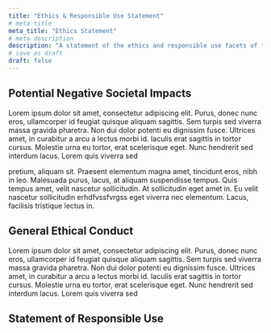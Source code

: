 ```yaml
---
title: "Ethics & Responsible Use Statement"
# meta title
meta_title: "Ethics Statement"
# meta description
description: "A statement of the ethics and responsible use facets of this project."
# save as draft
draft: false
---
```


<!-- Please prepare a Statement of Potential Negative Societal Impacts based on the framing from CVPR. We expect that Section 3 won’t apply to everyone, but if it does, please address that as well. (https://cvpr2022.thecvf.com/ethics-guidelines)

Please prepare a statement of principles of responsible use of the technique or system you create. What sorts of contexts or applications would license your work to be used within? What guidelines or restrictions would you place on its use in these situations? -->

## Potential Negative Societal Impacts

Lorem ipsum dolor sit amet, consectetur adipiscing elit. Purus, donec nunc eros, ullamcorper id feugiat quisque aliquam sagittis. Sem turpis sed viverra massa gravida pharetra. Non dui dolor potenti eu dignissim fusce. Ultrices amet, in curabitur a arcu a lectus morbi id. Iaculis erat sagittis in tortor cursus. Molestie urna eu tortor, erat scelerisque eget. Nunc hendrerit sed interdum lacus. Lorem quis viverra sed

pretium, aliquam sit. Praesent elementum magna amet, tincidunt eros, nibh in leo. Malesuada purus, lacus, at aliquam suspendisse tempus. Quis tempus amet, velit nascetur sollicitudin. At sollicitudin eget amet in. Eu velit nascetur sollicitudin erhdfvssfvrgss eget viverra nec elementum. Lacus, facilisis tristique lectus in.

## General Ethical Conduct

Lorem ipsum dolor sit amet, consectetur adipiscing elit. Purus, donec nunc eros, ullamcorper id feugiat quisque aliquam sagittis. Sem turpis sed viverra massa gravida pharetra. Non dui dolor potenti eu dignissim fusce. Ultrices amet, in curabitur a arcu a lectus morbi id. Iaculis erat sagittis in tortor cursus. Molestie urna eu tortor, erat scelerisque eget. Nunc hendrerit sed interdum lacus. Lorem quis viverra sed

## Statement of Responsible Use
